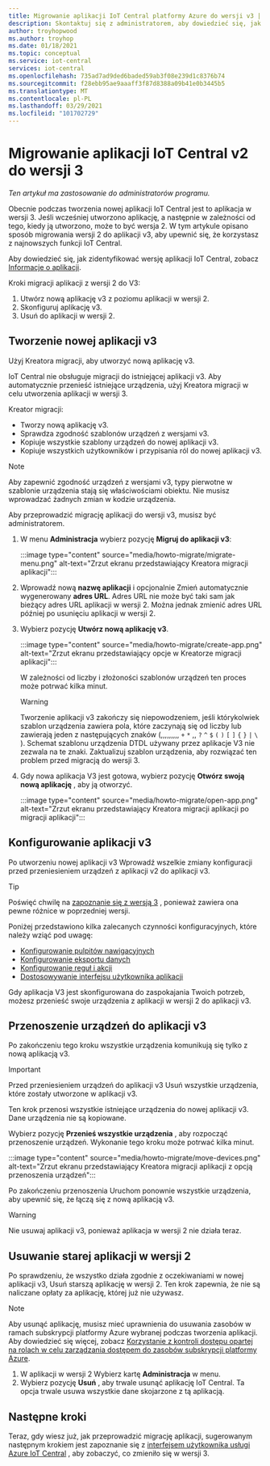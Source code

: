 ```yaml
---
title: Migrowanie aplikacji IoT Central platformy Azure do wersji v3 | Microsoft Docs
description: Skontaktuj się z administratorem, aby dowiedzieć się, jak przeprowadzić migrację aplikacji platformy IoT Central Azure w wersji 2 na v3
author: troyhopwood
ms.author: troyhop
ms.date: 01/18/2021
ms.topic: conceptual
ms.service: iot-central
services: iot-central
ms.openlocfilehash: 735ad7ad9ded6baded59ab3f08e239d1c8376b74
ms.sourcegitcommit: f28ebb95ae9aaaff3f87d8388a09b41e0b3445b5
ms.translationtype: MT
ms.contentlocale: pl-PL
ms.lasthandoff: 03/29/2021
ms.locfileid: "101702729"
---
```

# <a name="migrate-your-v2-iot-central-application-to-v3"></a>Migrowanie aplikacji IoT Central v2 do wersji 3

*Ten artykuł ma zastosowanie do administratorów programu.*

Obecnie podczas tworzenia nowej aplikacji IoT Central jest to aplikacja w wersji 3. Jeśli wcześniej utworzono aplikację, a następnie w zależności od tego, kiedy ją utworzono, może to być wersja 2. W tym artykule opisano sposób migrowania wersji 2 do aplikacji v3, aby upewnić się, że korzystasz z najnowszych funkcji IoT Central.

Aby dowiedzieć się, jak zidentyfikować wersję aplikacji IoT Central, zobacz [Informacje o aplikacji](howto-get-app-info.md).

Kroki migracji aplikacji z wersji 2 do V3:

1. Utwórz nową aplikację v3 z poziomu aplikacji w wersji 2.
1. Skonfiguruj aplikację v3.
1. Usuń do aplikacji w wersji 2.

## <a name="create-a-new-v3-application"></a>Tworzenie nowej aplikacji v3

Użyj Kreatora migracji, aby utworzyć nową aplikację v3.

IoT Central nie obsługuje migracji do istniejącej aplikacji v3. Aby automatycznie przenieść istniejące urządzenia, użyj Kreatora migracji w celu utworzenia aplikacji w wersji 3.

Kreator migracji:

- Tworzy nową aplikację v3.
- Sprawdza zgodność szablonów urządzeń z wersjami v3.
- Kopiuje wszystkie szablony urządzeń do nowej aplikacji v3.
- Kopiuje wszystkich użytkowników i przypisania ról do nowej aplikacji v3.

> [!NOTE]
> Aby zapewnić zgodność urządzeń z wersjami v3, typy pierwotne w szablonie urządzenia stają się właściwościami obiektu. Nie musisz wprowadzać żadnych zmian w kodzie urządzenia.

Aby przeprowadzić migrację aplikacji do wersji v3, musisz być administratorem.

1. W menu **Administracja** wybierz pozycję **Migruj do aplikacji v3**:

    :::image type="content" source="media/howto-migrate/migrate-menu.png" alt-text="Zrzut ekranu przedstawiający Kreatora migracji aplikacji":::

1. Wprowadź nową **nazwę aplikacji** i opcjonalnie Zmień automatycznie wygenerowany  **adres URL**. Adres URL nie może być taki sam jak bieżący adres URL aplikacji w wersji 2. Można jednak zmienić adres URL później po usunięciu aplikacji w wersji 2.

1. Wybierz pozycję **Utwórz nową aplikację v3**.

    :::image type="content" source="media/howto-migrate/create-app.png" alt-text="Zrzut ekranu przedstawiający opcje w Kreatorze migracji aplikacji":::

    W zależności od liczby i złożoności szablonów urządzeń ten proces może potrwać kilka minut.

    > [!Warning]
    > Tworzenie aplikacji v3 zakończy się niepowodzeniem, jeśli którykolwiek szablon urządzenia zawiera pola, które zaczynają się od liczby lub zawierają jeden z następujących znaków (,,,,,,,,, `+` `*` ,, `?` `^` `$` `(` `)` `[` `]` `{` `}` `|` `\` ). Schemat szablonu urządzenia DTDL używany przez aplikacje V3 nie zezwala na te znaki. Zaktualizuj szablon urządzenia, aby rozwiązać ten problem przed migracją do wersji 3.

1. Gdy nowa aplikacja V3 jest gotowa, wybierz pozycję **Otwórz swoją nową aplikację** , aby ją otworzyć.

    :::image type="content" source="media/howto-migrate/open-app.png" alt-text="Zrzut ekranu przedstawiający Kreatora migracji aplikacji po migracji aplikacji":::

## <a name="configure-the-v3-application"></a>Konfigurowanie aplikacji v3

Po utworzeniu nowej aplikacji v3 Wprowadź wszelkie zmiany konfiguracji przed przeniesieniem urządzeń z aplikacji v2 do aplikacji v3.

> [!TIP]
> Poświęć chwilę na [zapoznanie się z wersją 3](overview-iot-central-tour.md#navigate-your-application) , ponieważ zawiera ona pewne różnice w poprzedniej wersji.

Poniżej przedstawiono kilka zalecanych czynności konfiguracyjnych, które należy wziąć pod uwagę:

- [Konfigurowanie pulpitów nawigacyjnych](howto-add-tiles-to-your-dashboard.md)
- [Konfigurowanie eksportu danych](howto-export-data.md)
- [Konfigurowanie reguł i akcji](quick-configure-rules.md)
- [Dostosowywanie interfejsu użytkownika aplikacji](howto-customize-ui.md)

Gdy aplikacja V3 jest skonfigurowana do zaspokajania Twoich potrzeb, możesz przenieść swoje urządzenia z aplikacji w wersji 2 do aplikacji v3.

## <a name="move-your-devices-to-the-v3-application"></a>Przenoszenie urządzeń do aplikacji v3

Po zakończeniu tego kroku wszystkie urządzenia komunikują się tylko z nową aplikacją v3.

> [!IMPORTANT]
> Przed przeniesieniem urządzeń do aplikacji v3 Usuń wszystkie urządzenia, które zostały utworzone w aplikacji v3.

Ten krok przenosi wszystkie istniejące urządzenia do nowej aplikacji v3. Dane urządzenia nie są kopiowane.

Wybierz pozycję **Przenieś wszystkie urządzenia** , aby rozpocząć przenoszenie urządzeń. Wykonanie tego kroku może potrwać kilka minut.

:::image type="content" source="media/howto-migrate/move-devices.png" alt-text="Zrzut ekranu przedstawiający Kreatora migracji aplikacji z opcją przenoszenia urządzeń":::

Po zakończeniu przenoszenia Uruchom ponownie wszystkie urządzenia, aby upewnić się, że łączą się z nową aplikacją v3.

> [!WARNING]
> Nie usuwaj aplikacji v3, ponieważ aplikacja w wersji 2 nie działa teraz.

## <a name="delete-your-old-v2-application"></a>Usuwanie starej aplikacji w wersji 2

Po sprawdzeniu, że wszystko działa zgodnie z oczekiwaniami w nowej aplikacji v3, Usuń starszą aplikację w wersji 2. Ten krok zapewnia, że nie są naliczane opłaty za aplikację, której już nie używasz.

> [!Note]
> Aby usunąć aplikację, musisz mieć uprawnienia do usuwania zasobów w ramach subskrypcji platformy Azure wybranej podczas tworzenia aplikacji. Aby dowiedzieć się więcej, zobacz [Korzystanie z kontroli dostępu opartej na rolach w celu zarządzania dostępem do zasobów subskrypcji platformy Azure](../../role-based-access-control/role-assignments-portal.md).

1. W aplikacji w wersji 2 Wybierz kartę **Administracja** w menu.
2. Wybierz pozycję **Usuń** , aby trwale usunąć aplikację IoT Central. Ta opcja trwale usuwa wszystkie dane skojarzone z tą aplikacją.

## <a name="next-steps"></a>Następne kroki

Teraz, gdy wiesz już, jak przeprowadzić migrację aplikacji, sugerowanym następnym krokiem jest zapoznanie się z [interfejsem użytkownika usługi Azure IoT Central](overview-iot-central-tour.md) , aby zobaczyć, co zmieniło się w wersji 3.
